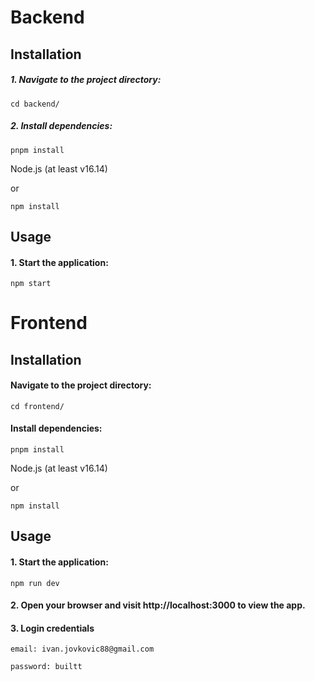 # Backend

## Installation

##### 1. Navigate to the project directory:

`cd backend/`

##### 2. Install dependencies:

`pnpm install`

Node.js (at least v16.14)

or

`npm install`

## Usage

#### 1. Start the application:

`npm start`

# Frontend

## Installation

#### Navigate to the project directory:

`cd frontend/`

#### Install dependencies:

`pnpm install`

Node.js (at least v16.14)

or

`npm install`

## Usage

#### 1. Start the application:

`npm run dev`

#### 2. Open your browser and visit http://localhost:3000 to view the app.

#### 3. Login credentials

`email: ivan.jovkovic88@gmail.com`

`password: builtt`
